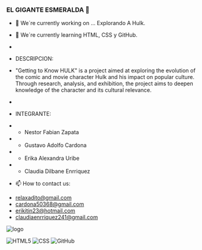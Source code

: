 ### EL GIGANTE ESMERALDA 👋
- 🔭 We´re currently working on ... Explorando A Hulk.
- 🌱 We´re currently learning HTML, CSS y GitHub.
- 
-  DESCRIPCION:
-  "Getting to Know HULK" is a project aimed at exploring the evolution of the comic and movie character Hulk and his impact on popular culture. Through research, analysis, and exhibition, the project aims to deepen knowledge of the character and its cultural relevance.
-  
- INTEGRANTE:
- * Nestor Fabian Zapata
- * Gustavo Adolfo Cardona
- * Erika Alexandra Uribe
- * Claudia Dilbane Enrriquez

- 📫 How to contact us:
* relaxadito@gmail.com
* cardona50368@gmail.com
* erikitin23@hotmail.com
* claudiaenrriquez241@gmail.com

<img src="https://cdn.hobbyconsolas.com/sites/navi.axelspringer.es/public/styles/1200/public/media/image/2017/05/hulk-25-curiosidades-gigante-esmeralda-marvel_0.jpg?itok=FwbHLf01" alt="logo" data-canonical-src="" style="max-width: 100%;">

![HTML5](https://img.shields.io/badge/html5-%23E34F26.svg?style=for-the-badge&logo=html5&logoColor=white) 
![CSS](https://camo.githubusercontent.com/e6b67b27998fca3bccf4c0ee479fc8f9de09d91f389cccfbe6cb1e29c10cfbd7/68747470733a2f2f696d672e736869656c64732e696f2f62616467652f637373332d2532333135373242362e7376673f7374796c653d666f722d7468652d6261646765266c6f676f3d63737333266c6f676f436f6c6f723d7768697465) 
![GitHub](https://camo.githubusercontent.com/f6d50128cb007f85916b7a899da5d94f654dce35a37331c8d28573aef46f4274/68747470733a2f2f696d672e736869656c64732e696f2f62616467652f6769746875622d2532333132313031312e7376673f7374796c653d666f722d7468652d6261646765266c6f676f3d676974687562266c6f676f436f6c6f723d7768697465)

